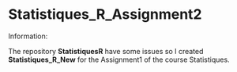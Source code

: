 # Statistiques_R_Assignment2

Information:

The repository **StatistiquesR** have some issues so I created **Statistiques_R_New** for the Assignment1 of the course Statistiques.
